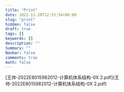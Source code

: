 ```yaml
---
title: "Print"
date: 2022-11-28T12:33:54+08:00
slug: "print"
hidden: false
draft: true
tags: []
keywords: []
description: ""
Summary: ""
Navbar: false
comments: true
math: false
---
```




<!--more-->

 [王帅-2022E8015982012-计算机体系结构-0X 2.pdf](王帅-2022E8015982012-计算机体系结构-0X 2.pdf) 
